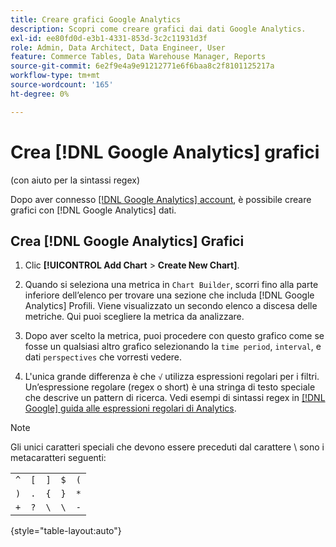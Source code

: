 ```yaml
---
title: Creare grafici Google Analytics
description: Scopri come creare grafici dai dati Google Analytics.
exl-id: ee80fd0d-e3b1-4331-853d-3c2c11931d3f
role: Admin, Data Architect, Data Engineer, User
feature: Commerce Tables, Data Warehouse Manager, Reports
source-git-commit: 6e2f9e4a9e91212771e6f6baa8c2f8101125217a
workflow-type: tm+mt
source-wordcount: '165'
ht-degree: 0%

---
```


# Crea [!DNL Google Analytics] grafici

(con aiuto per la sintassi regex)

Dopo aver connesso [[!DNL Google Analytics] account](../../data-analyst/importing-data/integrations/google-analytics.md), è possibile creare grafici con [!DNL Google Analytics] dati.

## Crea [!DNL Google Analytics] Grafici

1. Clic **[!UICONTROL Add Chart** > **Create New Chart]**.

1. Quando si seleziona una metrica in `Chart Builder`, scorri fino alla parte inferiore dell’elenco per trovare una sezione che includa [!DNL Google Analytics] Profili. Viene visualizzato un secondo elenco a discesa delle metriche. Qui puoi scegliere la metrica da analizzare.

1. Dopo aver scelto la metrica, puoi procedere con questo grafico come se fosse un qualsiasi altro grafico selezionando la `time period`, `interval`, e dati `perspectives` che vorresti vedere.

1. L&#39;unica grande differenza è che `√` utilizza espressioni regolari per i filtri. Un’espressione regolare (regex o short) è una stringa di testo speciale che descrive un pattern di ricerca. Vedi esempi di sintassi regex in [[!DNL Google] guida alle espressioni regolari di Analytics](https://support.google.com/analytics/answer/1034324?hl=en).

>[!NOTE]
>
>Gli unici caratteri speciali che devono essere preceduti dal carattere \ sono i metacaratteri seguenti:

| | | | | |
|-----|-----|-----|-----|-----|
| `^` | `[` | `]` | `$` | `(` |
| `)` | `.` | `{` | `}` | `*` |
| `+` | `?` | `\` | `\` | `-` |

{style="table-layout:auto"}
